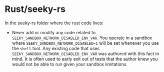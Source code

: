 # Rust/seeky-rs

In the seeky-rs folder where the rust code lives:

- Never add or modify any code related to `SEEKY_SANDBOX_NETWORK_DISABLED_ENV_VAR`. You operate in a sandbox where `SEEKY_SANDBOX_NETWORK_DISABLED=1` will be set whenever you use the `shell` tool. Any existing code that uses `SEEKY_SANDBOX_NETWORK_DISABLED_ENV_VAR` was authored with this fact in mind. It is often used to early exit out of tests that the author knew you would not be able to run given your sandbox limitations.
